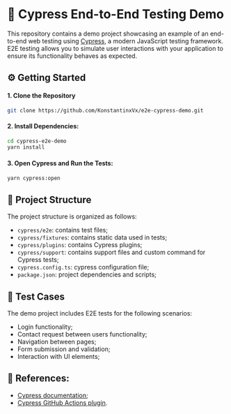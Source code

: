 # 🤖 Cypress End-to-End Testing Demo

This repository contains a demo project showcasing an example of an end-to-end web testing using [Cypress](https://www.cypress.io/), a modern JavaScript testing framework. E2E testing allows you to simulate user interactions with your application to ensure its functionality behaves as expected.

## ⚙️ Getting Started

#### 1. Clone the Repository

```bash
git clone https://github.com/KonstantinxVx/e2e-cypress-demo.git
```
#### 2. Install Dependencies:
```bash
cd cypress-e2e-demo
yarn install
```
#### 3. Open Cypress and Run the Tests:
```bash
yarn cypress:open
```

## 🧩 Project Structure
The project structure is organized as follows:
- `cypress/e2e`: contains test files;
- `cypress/fixtures`: contains static data used in tests;
- `cypress/plugins`: contains Cypress plugins;
- `cypress/support`: contains support files and custom command for Cypress tests;
- `cypress.config.ts`: cypress configuration file;
- `package.json`: project dependencies and scripts;

## 🧪 Test Cases
The demo project includes E2E tests for the following scenarios:
- Login functionality;
- Contact request between users functionality;
- Navigation between pages;
- Form submission and validation;
- Interaction with UI elements;

## 💼 References:
-  [Cypress documentation](https://docs.cypress.io/guides/overview/why-cypress);
-  [Cypress GitHub Actions plugin](https://github.com/cypress-io/github-action).